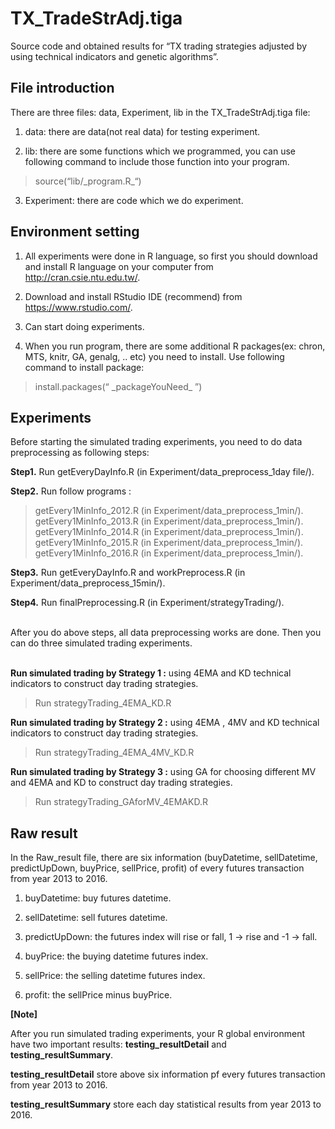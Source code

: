 # TX_TradeStrAdj.tiga

Source code and obtained results for “TX trading strategies adjusted by using technical indicators and genetic algorithms”.


## File introduction

There are three files: data, Experiment, lib in the TX_TradeStrAdj.tiga file:

1. data: there are data(not real data) for testing experiment.

2. lib: there are some functions which we programmed, you can use following command to include those function into your program.
> source(“lib/\_program.R\_“) 

3. Experiment: there are code which we do experiment.

## Environment setting

1.	All experiments were done in R language, so first you should download and install R language on your computer from http://cran.csie.ntu.edu.tw/.  

2.	Download and install RStudio IDE (recommend) from https://www.rstudio.com/.  

3.	Can start doing experiments.  

4.	When you run program, there are some additional R packages(ex: chron, MTS, knitr, GA, genalg, .. etc) you need to install. Use following command to install package:
> install.packages(“ \_packageYouNeed\_ ”) 

## Experiments

Before starting the simulated trading experiments, you need to do data preprocessing as following steps: 
</br>

**Step1.** Run getEveryDayInfo.R (in Experiment/data_preprocess_1day file/).

**Step2.** Run follow programs :  
>  getEvery1MinInfo_2012.R (in Experiment/data_preprocess_1min/).  
>  getEvery1MinInfo_2013.R (in Experiment/data_preprocess_1min/).  
>  getEvery1MinInfo_2014.R (in Experiment/data_preprocess_1min/).  
>  getEvery1MinInfo_2015.R (in Experiment/data_preprocess_1min/).  
>  getEvery1MinInfo_2016.R (in Experiment/data_preprocess_1min/).  
               

**Step3.** Run getEveryDayInfo.R and workPreprocess.R (in Experiment/data_preprocess_15min/).

**Step4.** Run finalPreprocessing.R (in Experiment/strategyTrading/).  
  
</br>After you do above steps, all data preprocessing works are done. Then you can do three simulated trading experiments. </br> 
  
**Run simulated trading by Strategy 1 :** using 4EMA and KD technical indicators to construct day trading strategies.
> Run strategyTrading_4EMA_KD.R

**Run simulated trading by Strategy 2 :** using 4EMA , 4MV and KD technical indicators to construct day trading strategies.
> Run strategyTrading_4EMA_4MV_KD.R

**Run simulated trading by Strategy 3 :** using GA for choosing different MV and 4EMA and KD to construct day trading strategies.
> Run strategyTrading_GAforMV_4EMAKD.R

## Raw result

In the Raw_result file, there are six information (buyDatetime, sellDatetime, predictUpDown, buyPrice, sellPrice, profit) of every futures transaction from year 2013 to 2016.  

1. buyDatetime: buy futures datetime.  

2. sellDatetime: sell futures datetime.  

3. predictUpDown: the futures index will rise or fall, 1 -> rise and -1 -> fall.  

4. buyPrice: the buying datetime futures index.  

5. sellPrice: the selling datetime futures index.  

6. profit: the sellPrice minus buyPrice.  

**[Note]**

After you run simulated trading experiments, your R global environment have two important results: **testing_resultDetail** and **testing_resultSummary**. 

**testing_resultDetail** store above six information pf every futures transaction from year 2013 to 2016.

 **testing_resultSummary** store each day statistical results from year 2013 to 2016.




